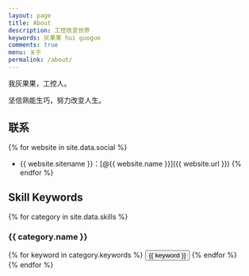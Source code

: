 ```yaml
---
layout: page
title: About
description: 工控改变世界
keywords: 灰果果 hui guoguo
comments: true
menu: 关于
permalink: /about/
---
```


我灰果果，工控人。

坚信熟能生巧，努力改变人生。

## 联系

{% for website in site.data.social %}
* {{ website.sitename }}：[@{{ website.name }}]({{ website.url }})
{% endfor %}

## Skill Keywords

{% for category in site.data.skills %}
### {{ category.name }}
<div class="btn-inline">
{% for keyword in category.keywords %}
<button class="btn btn-outline" type="button">{{ keyword }}</button>
{% endfor %}
</div>
{% endfor %}
